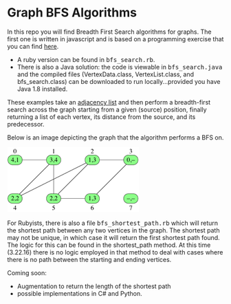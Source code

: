 # Graph BFS Algorithms

In this repo you will find Breadth First Search algorithms for graphs.  The first one is written in javascript and is based on a programming exercise that you can find [here](https://www.khanacademy.org/computing/computer-science/algorithms/breadth-first-search/p/challenge-implement-breadth-first-search).

+ A ruby version can be found in <tt>bfs_search.rb</tt>. 
+ There is also a Java solution: the code is viewable in <tt>bfs_search.java</tt> and the compiled files (VertexData.class, VertexList.class, and bfs_search.class) can be downloaded to run locally...provided you have Java 1.8 installed.

These examples take an [adjacency list](https://en.wikipedia.org/wiki/Adjacency_list) and then perform a breadth-first search across the graph starting from a given (source) position, finally returning a list of each vertex, its distance from the source, and its predecessor.

Below is an image depicting the graph that the algorithm performs a BFS on.

![Graph](/imgs/vertex_graph.png "Graph")

For Rubyists, there is also a file <tt>bfs_shortest_path.rb</tt> which will return the shortest path between any 
two vertices in the graph. The shortest path may not be unique, in which case it will return the first shortest path found. The logic for this can be found in the shortest_path method. At this time (3.22.16) there is no logic employed
in that method to deal with cases where there is no path between the starting and ending vertices.

Coming soon:

+ Augmentation to return the length of the shortest path
+ possible implementations in C# and Python.
